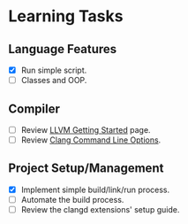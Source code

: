 # Learning Tasks

## Language Features
- [x] Run simple script.
- [ ] Classes and OOP.

## Compiler
- [ ] Review [LLVM Getting Started](https://releases.llvm.org/18.1.8/docs/GettingStarted.html) page.
- [ ] Review [Clang Command Line Options](https://clang.llvm.org/docs/UsersManual.html#command-line-options). 

## Project Setup/Management
- [x] Implement simple build/link/run process.
- [ ] Automate the build process. 
- [ ] Review the clangd extensions' setup guide.
